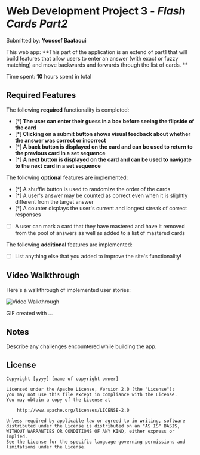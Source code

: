 # Web Development Project 3 - *Flash Cards Part2*

Submitted by: **Youssef Baataoui**

This web app: **This part of the application is an extend of part1 that will build features that allow users to enter an answer (with exact or fuzzy matching) and move backwards and forwards through the list of cards. **

Time spent: **10** hours spent in total

## Required Features

The following **required** functionality is completed:

- [*] **The user can enter their guess in a box before seeing the flipside of the card**
- [*] **Clicking on a submit button shows visual feedback about whether the answer was correct or incorrect**
- [*] **A back button is displayed on the card and can be used to return to the previous card in a set sequence**
- [*] **A next button is displayed on the card and can be used to navigate to the next card in a set sequence**

The following **optional** features are implemented:

- [*] A shuffle button is used to randomize the order of the cards
- [*] A user's answer may be counted as correct even when it is slightly different from the target answer
- [*] A counter displays the user's current and longest streak of correct responses
- [ ] A user can mark a card that they have mastered and have it removed from the pool of answers as well as added to a list of mastered cards

The following **additional** features are implemented:

* [ ] List anything else that you added to improve the site's functionality!

## Video Walkthrough

Here's a walkthrough of implemented user stories:

<img src='http://i.imgur.com/link/to/your/gif/file.gif' title='Video Walkthrough' width='' alt='Video Walkthrough' />

<!-- Replace this with whatever GIF tool you used! -->
GIF created with ...  
<!-- Recommended tools:
[Kap](https://getkap.co/) for macOS
[ScreenToGif](https://www.screentogif.com/) for Windows
[peek](https://github.com/phw/peek) for Linux. -->

## Notes

Describe any challenges encountered while building the app.

## License

    Copyright [yyyy] [name of copyright owner]

    Licensed under the Apache License, Version 2.0 (the "License");
    you may not use this file except in compliance with the License.
    You may obtain a copy of the License at

        http://www.apache.org/licenses/LICENSE-2.0

    Unless required by applicable law or agreed to in writing, software
    distributed under the License is distributed on an "AS IS" BASIS,
    WITHOUT WARRANTIES OR CONDITIONS OF ANY KIND, either express or implied.
    See the License for the specific language governing permissions and
    limitations under the License.
